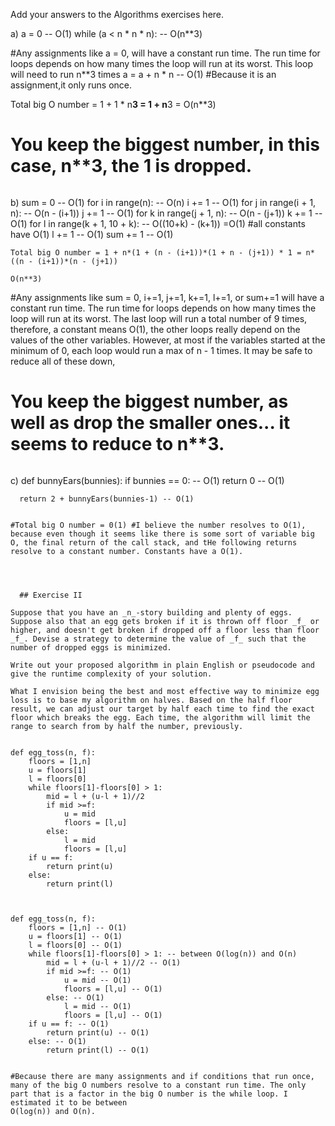 Add your answers to the Algorithms exercises here.



a)  a = 0 -- O(1)
    while (a < n * n * n): -- O(n**3) 

#Any assignments like a = 0, will have a constant run time. The run time for loops depends on how many times the loop will run at its worst. This loop will need to run n**3 times
      a = a + n * n -- O(1) #Because it is an assignment,it only runs once.

  Total big O number = 1 + 1 * n**3 = 1 + n**3 = O(n**3)
  
  # You keep the biggest number, in this case, n**3, the  1 is dropped.
```

```
b)  sum = 0 -- O(1)
    for i in range(n): -- O(n)
      i += 1 -- O(1)
      for j in range(i + 1, n): -- O(n - (i+1))
        j += 1 -- O(1)
        for k in range(j + 1, n): -- O(n - (j+1))
          k += 1 -- O(1)
          for l in range(k + 1, 10 + k): -- O((10+k) - (k+1)) =O(1)  #all constants have O(1) 
            l += 1 -- O(1)
            sum += 1 -- O(1)

    Total big O number = 1 + n*(1 + (n - (i+1))*(1 + n - (j+1)) * 1 = n*((n - (i+1))*(n - (j+1))

    O(n**3)

#Any assignments like sum = 0, i+=1, j+=1, k+=1, l+=1, or sum+=1 will have a constant run time. The run time for loops depends on how many times the loop will run at its worst. The last loop will run a total number of 9 times, therefore, a constant means O(1), the other loops really depend on the values of the other variables. However, at most if the variables started at the minimum of 0, each loop would run a max of n - 1 times. It may be safe to reduce all of these down,
# You keep the biggest number, as well as drop the smaller ones... it seems to reduce to n**3.

```

```
c)  def bunnyEars(bunnies):
      if bunnies == 0: -- O(1)
        return 0 -- O(1)

      return 2 + bunnyEars(bunnies-1) -- O(1)
```

#Total big O number = 0(1) #I believe the number resolves to O(1), because even though it seems like there is some sort of variable big O, the final return of the call stack, and tHe following returns resolve to a constant number. Constants have a O(1).
  



  ## Exercise II

Suppose that you have an _n_-story building and plenty of eggs. Suppose also that an egg gets broken if it is thrown off floor _f_ or higher, and doesn't get broken if dropped off a floor less than floor _f_. Devise a strategy to determine the value of _f_ such that the number of dropped eggs is minimized.

Write out your proposed algorithm in plain English or pseudocode and give the runtime complexity of your solution.

What I envision being the best and most effective way to minimize egg loss is to base my algorithm on halves. Based on the half floor result, we can adjust our target by half each time to find the exact floor which breaks the egg. Each time, the algorithm will limit the range to search from by half the number, previously.


def egg_toss(n, f):
    floors = [1,n] 
    u = floors[1]
    l = floors[0]
    while floors[1]-floors[0] > 1:
        mid = l + (u-l + 1)//2
        if mid >=f:
            u = mid
            floors = [l,u]
        else:
            l = mid
            floors = [l,u]
    if u == f:
        return print(u)
    else:
        return print(l)



def egg_toss(n, f):
    floors = [1,n] -- O(1)
    u = floors[1] -- O(1)
    l = floors[0] -- O(1)
    while floors[1]-floors[0] > 1: -- between O(log(n)) and O(n)
        mid = l + (u-l + 1)//2 -- O(1)
        if mid >=f: -- O(1)
            u = mid -- O(1)
            floors = [l,u] -- O(1)
        else: -- O(1)
            l = mid -- O(1)
            floors = [l,u] -- O(1)
    if u == f: -- O(1)
        return print(u) -- O(1)
    else: -- O(1)
        return print(l) -- O(1)


#Because there are many assignments and if conditions that run once, many of the big O numbers resolve to a constant run time. The only part that is a factor in the big O number is the while loop. I estimated it to be between
O(log(n)) and O(n).